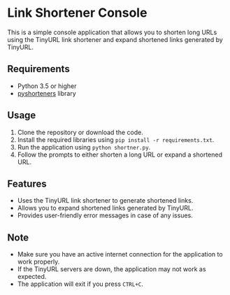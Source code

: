 # Link Shortener Console

This is a simple console application that allows you to shorten long URLs using the TinyURL link shortener and expand shortened links generated by TinyURL.

## Requirements

- Python 3.5 or higher
- [pyshorteners](https://pypi.org/project/pyshorteners/) library

## Usage

1. Clone the repository or download the code.
2. Install the required libraries using `pip install -r requirements.txt`.
3. Run the application using `python shortner.py`.
4. Follow the prompts to either shorten a long URL or expand a shortened URL.

## Features

- Uses the TinyURL link shortener to generate shortened links.
- Allows you to expand shortened links generated by TinyURL.
- Provides user-friendly error messages in case of any issues.

## Note

- Make sure you have an active internet connection for the application to work properly.
- If the TinyURL servers are down, the application may not work as expected.
- The application will exit if you press `CTRL+C`.
